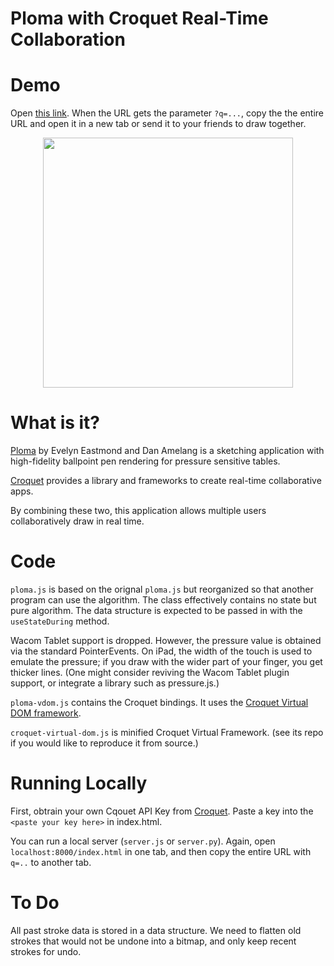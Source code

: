 # Ploma with Croquet Real-Time Collaboration

# Demo

Open [this link](http://croquet.io/ploma). When the URL gets the parameter `?q=...`, copy the the entire URL and open it in a new tab or send it to your friends to draw together.

<p align="center">
  <img src="https://gist.githubusercontent.com/yoshikiohshima/7ac8ed8f2465e03e10826ab0916b6802/raw/9ee59e47bded4801961c8d606cabc934be83fbd2/totoro.png" width="400"/>
</p>


# What is it?

[Ploma](https://github.com/evhan55/ploma) by Evelyn Eastmond and Dan Amelang is a sketching application with high-fidelity ballpoint pen rendering for pressure sensitive tables.

[Croquet](https://github.com/croquet) provides a library and frameworks to create real-time collaborative apps.

By combining these two, this application allows multiple users collaboratively draw in real time.

# Code

`ploma.js` is based on the orignal `ploma.js` but reorganized so that another program can use the algorithm. The class effectively contains no state but pure algorithm. The data structure is expected to be passed in with the `useStateDuring` method.

Wacom Tablet support is dropped. However, the pressure value is obtained via the standard PointerEvents. On iPad, the width of the touch is used to emulate the pressure; if you draw with the wider part of your finger, you get thicker lines. (One might consider reviving the Wacom Tablet plugin support, or integrate a library such as pressure.js.)

`ploma-vdom.js` contains the Croquet bindings. It uses the [Croquet Virtual DOM framework](https://github.com/croquet/virtual-dom).

`croquet-virtual-dom.js` is minified Croquet Virtual Framework. (see its repo if you would like to reproduce it from source.)

# Running Locally

First, obtrain your own Cqouet API Key from [Croquet](https://croquet.io/keys). Paste a key into the `<paste your key here>` in index.html.

You can run a local server (`server.js` or `server.py`).  Again, open `localhost:8000/index.html` in one tab, and then copy the entire URL with `q=..` to another tab.


# To Do

All past stroke data is stored in a data structure. We need to flatten old strokes that would not be undone into a bitmap, and only keep recent strokes for undo.
